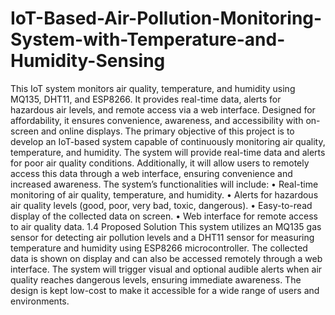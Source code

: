 # IoT-Based-Air-Pollution-Monitoring-System-with-Temperature-and-Humidity-Sensing
This IoT system monitors air quality, temperature, and humidity using MQ135, DHT11, and ESP8266. It provides real-time data, alerts for hazardous air levels, and remote access via a web interface. Designed for affordability, it ensures convenience, awareness, and accessibility with on-screen and online displays.
The primary objective of this project is to develop an IoT-based system capable of continuously monitoring air quality, temperature, and humidity. The system will provide real-time data and alerts for poor air quality conditions. Additionally, it will allow users to remotely access this data through a web interface, ensuring convenience and increased awareness. The system’s functionalities will include:
•	Real-time monitoring of air quality, temperature, and humidity.
•	Alerts for hazardous air quality levels (good, poor, very bad, toxic, dangerous).
•	Easy-to-read display of the collected data on screen.
•	Web interface for remote access to air quality data.
1.4	Proposed Solution
This system utilizes an MQ135 gas sensor for detecting air pollution levels and a DHT11 sensor for measuring temperature and humidity using ESP8266 microcontroller. The collected data is shown on display and can also be accessed remotely through a web interface. The system will trigger visual and optional audible alerts when air quality reaches dangerous levels, ensuring immediate awareness. The design is kept low-cost to make it accessible for a wide range of users and environments.
